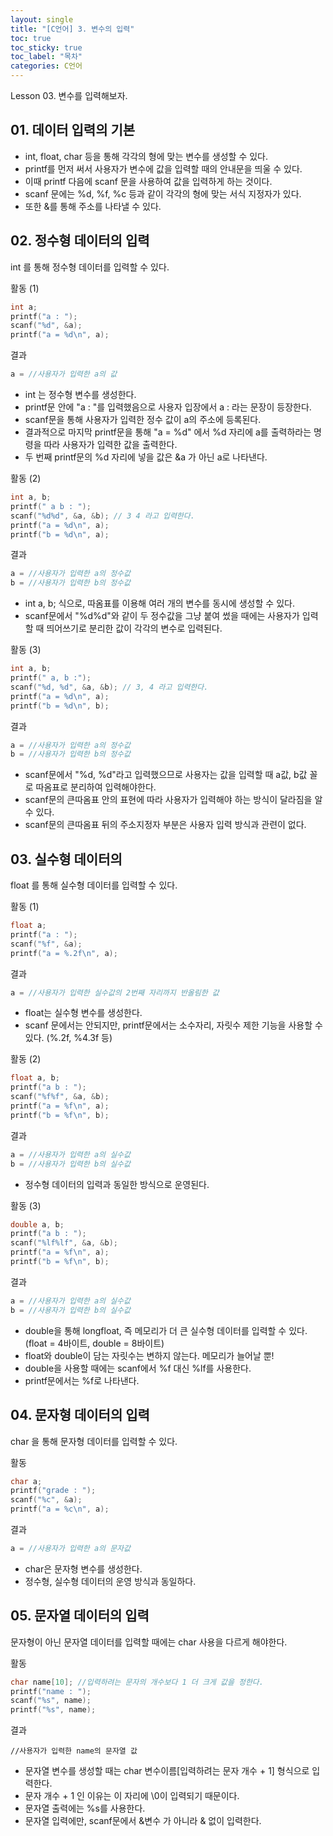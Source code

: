 ```yaml
---
layout: single
title: "[C언어] 3. 변수의 입력"
toc: true
toc_sticky: true
toc_label: "목차"
categories: C언어
---
```

Lesson 03. 변수를 입력해보자.


## 01. 데이터 입력의 기본
* int, float, char 등을 통해 각각의 형에 맞는 변수를 생성할 수 있다.
* printf를 먼저 써서 사용자가 변수에 값을 입력할 때의 안내문을 띄울 수 있다.
* 이때 printf 다음에 scanf 문을 사용하여 값을 입력하게 하는 것이다.
* scanf 문에는 %d, %f, %c 등과 같이 각각의 형에 맞는 서식 지정자가 있다.
* 또한 &를 통해 주소를 나타낼 수 있다.


## 02. 정수형 데이터의 입력

int 를 통해 정수형 데이터를 입력할 수 있다.

활동 (1)
~~~c
int a;
printf("a : ");
scanf("%d", &a);
printf("a = %d\n", a);
~~~

결과
~~~c
a = //사용자가 입력한 a의 값
~~~
* int 는 정수형 변수를 생성한다.
* printf문 안에 "a : "를 입력했음으로 사용자 입장에서 a : 라는 문장이 등장한다.
* scanf문을 통해 사용자가 입력한 정수 값이 a의 주소에 등록된다.
* 결과적으로 마지막 printf문을 통해 "a = %d" 에서 %d 자리에 a를 출력하라는 명령을 따라 사용자가 입력한 값을 출력한다.
* 두 번째 printf문의 %d 자리에 넣을 값은 &a 가 아닌 a로 나타낸다.


활동 (2)
~~~c
int a, b;
printf(" a b : ");
scanf("%d%d", &a, &b); // 3 4 라고 입력한다.
printf("a = %d\n", a);
printf("b = %d\n", a);
~~~

결과
~~~c
a = //사용자가 입력한 a의 정수값
b = //사용자가 입력한 b의 정수값
~~~
* int a, b; 식으로, 따옴표를 이용해 여러 개의 변수를 동시에 생성할 수 있다.
* scanf문에서 "%d%d"와 같이 두 정수값을 그냥 붙여 썼을 때에는 사용자가 입력할 때 띄어쓰기로 분리한 값이 각각의 변수로 입력된다.


활동 (3)
~~~c
int a, b;
printf(" a, b :");
scanf("%d, %d", &a, &b); // 3, 4 라고 입력한다.
printf("a = %d\n", a);
printf("b = %d\n", b);
~~~

결과 
~~~c
a = //사용자가 입력한 a의 정수값
b = //사용자가 입력한 b의 정수값
~~~
* scanf문에서 "%d, %d"라고 입력했으므로 사용자는 값을 입력할 때 a값, b값 꼴로 따옴표로 분리하여 입력해야한다.
* scanf문의 큰따옴표 안의 표현에 따라 사용자가 입력해야 하는 방식이 달라짐을 알 수 있다.
* scanf문의 큰따옴표 뒤의 주소지정자 부분은 사용자 입력 방식과 관련이 없다.


## 03. 실수형 데이터의 
float 를 통해 실수형 데이터를 입력할 수 있다.

활동 (1)
~~~c
float a;
printf("a : ");
scanf("%f", &a);
printf("a = %.2f\n", a);
~~~

결과
~~~c
a = //사용자가 입력한 실수값의 2번째 자리까지 반올림한 값
~~~
* float는 실수형 변수를 생성한다.
* scanf 문에서는 안되지만, printf문에서는 소수자리, 자릿수 제한 기능을 사용할 수 있다. (%.2f, %4.3f 등)


활동 (2)
~~~c
float a, b;
printf("a b : ");
scanf("%f%f", &a, &b);
printf("a = %f\n", a);
printf("b = %f\n", b);
~~~

결과
~~~c
a = //사용자가 입력한 a의 실수값
b = //사용자가 입력한 b의 실수값
~~~
* 정수형 데이터의 입력과 동일한 방식으로 운영된다.


활동 (3)
~~~c
double a, b;
printf("a b : ");
scanf("%lf%lf", &a, &b);
printf("a = %f\n", a);
printf("b = %f\n", b);
~~~

결과
~~~c
a = //사용자가 입력한 a의 실수값
b = //사용자가 입력한 b의 실수값
~~~
* double을 통해 longfloat, 즉 메모리가 더 큰 실수형 데이터를 입력할 수 있다. (float = 4바이트, double = 8바이트)
* float와 double이 담는 자릿수는 변하지 않는다. 메모리가 늘어날 뿐!
* double을 사용할 때에는 scanf에서 %f 대신 %lf를 사용한다.
* printf문에서는 %f로 나타낸다.


## 04. 문자형 데이터의 입력
char 을 통해 문자형 데이터를 입력할 수 있다.

활동
~~~c
char a;
printf("grade : ");
scanf("%c", &a);
printf("a = %c\n", a);
~~~

결과
~~~c
a = //사용자가 입력한 a의 문자값
~~~
* char은 문자형 변수를 생성한다.
* 정수형, 실수형 데이터의 운영 방식과 동일하다.


## 05. 문자열 데이터의 입력
문자형이 아닌 문자열 데이터를 입력할 때에는 char 사용을 다르게 해야한다.

활동
~~~c
char name[10]; //입력하려는 문자의 개수보다 1 더 크게 값을 정한다.
printf("name : ");
scanf("%s", name);
printf("%s", name);
~~~

결과
~~~
//사용자가 입력한 name의 문자열 값
~~~
* 문자열 변수를 생성할 때는 char 변수이름[입력하려는 문자 개수 + 1] 형식으로 입력한다.
* 문자 개수 + 1 인 이유는 이 자리에 \0이 입력되기 때문이다.
* 문자열 출력에는 %s를 사용한다.
* 문자열 입력에만, scanf문에서 &변수 가 아니라 & 없이 입력한다.
